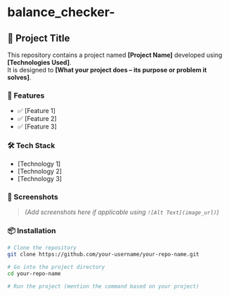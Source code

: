 # balance_checker-
## 📂 Project Title

This repository contains a project named **[Project Name]** developed using **[Technologies Used]**.  
It is designed to **[What your project does – its purpose or problem it solves]**.

### 🚀 Features
- ✅ [Feature 1]
- ✅ [Feature 2]
- ✅ [Feature 3]

### 🛠️ Tech Stack
- [Technology 1]
- [Technology 2]
- [Technology 3]

### 📸 Screenshots
> *(Add screenshots here if applicable using `![Alt Text](image_url)`)*

### 📦 Installation
```bash
# Clone the repository
git clone https://github.com/your-username/your-repo-name.git

# Go into the project directory
cd your-repo-name

# Run the project (mention the command based on your project)
